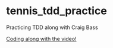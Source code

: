 # tennis_tdd_practice
Practicing TDD along with Craig Bass

<a href="https://www.youtube.com/watch?v=MLhoqpSz7CI">Coding along with the video!</a>
